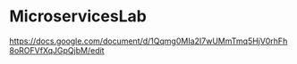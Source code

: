 # MicroservicesLab
https://docs.google.com/document/d/1Qqmg0MIa2I7wUMmTmq5HjV0rhFh8oROFVfXqJGpQjbM/edit
